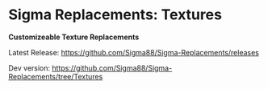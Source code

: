# Sigma Replacements: Textures


**Customizeable Texture Replacements**


Latest Release: https://github.com/Sigma88/Sigma-Replacements/releases

Dev version: https://github.com/Sigma88/Sigma-Replacements/tree/Textures
